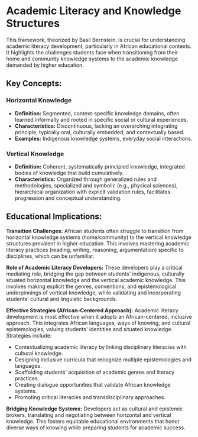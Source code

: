 # Academic Literacy and Knowledge Structures

This framework, theorized by Basil Bernstein, is crucial for understanding academic literacy development, particularly in African educational contexts. It highlights the challenges students face when transitioning from their home and community knowledge systems to the academic knowledge demanded by higher education.

## Key Concepts:

### Horizontal Knowledge
*   **Definition:** Segmented, context-specific knowledge domains, often learned informally and rooted in specific social or cultural experiences.
*   **Characteristics:** Discontinuous, lacking an overarching integrating principle, typically oral, culturally embedded, and contextually based.
*   **Examples:** Indigenous knowledge systems, everyday social interactions.

### Vertical Knowledge
*   **Definition:** Coherent, systematically principled knowledge, integrated bodies of knowledge that build cumulatively.
*   **Characteristics:** Organized through generalized rules and methodologies, specialized and symbolic (e.g., physical sciences), hierarchical organization with explicit validation rules, facilitates progression and conceptual understanding.

## Educational Implications:

**Transition Challenges:** African students often struggle to transition from horizontal knowledge systems (home/community) to the vertical knowledge structures prevalent in higher education. This involves mastering academic literacy practices (reading, writing, reasoning, argumentation) specific to disciplines, which can be unfamiliar.

**Role of Academic Literacy Developers:** These developers play a critical mediating role, bridging the gap between students' indigenous, culturally situated horizontal knowledge and the vertical academic knowledge. This involves making explicit the genres, conventions, and epistemological underpinnings of vertical knowledge, while validating and incorporating students' cultural and linguistic backgrounds.

**Effective Strategies (African-Centered Approach):** Academic literacy development is most effective when it adopts an African-centered, inclusive approach. This integrates African languages, ways of knowing, and cultural epistemologies, valuing students' identities and situated knowledge. Strategies include:
*   Contextualizing academic literacy by linking disciplinary literacies with cultural knowledge.
*   Designing inclusive curricula that recognize multiple epistemologies and languages.
*   Scaffolding students' acquisition of academic genres and literacy practices.
*   Creating dialogue opportunities that validate African knowledge systems.
*   Promoting critical literacies and transdisciplinary approaches.

**Bridging Knowledge Systems:** Developers act as cultural and epistemic brokers, translating and negotiating between horizontal and vertical knowledge. This fosters equitable educational environments that honor diverse ways of knowing while preparing students for academic success.
